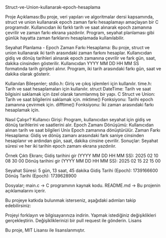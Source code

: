 Struct-ve-Union-kullanarak-epoch-hesaplama

Proje Açıklaması:Bu proje, veri yapıları ve algoritmalar dersi kapsamında, struct ve union kullanarak epoch zaman farkı hesaplamayı amaçlayan bir C programıdır. 
Kullanıcıdan iki farklı tarih ve saat alınarak epoch zamanına çevrilir ve zaman farkı ekrana yazdırılır.
Program, seyahat planlaması gibi günlük hayatta zaman farklarını hesaplamada kullanılabilir.

Seyahat Planlama - Epoch Zaman Farkı Hesaplama:
Bu proje, struct ve union kullanarak iki tarih arasındaki zaman farkını hesaplar. 
Kullanıcıdan gidiş ve dönüş tarihleri alınarak epoch zamanına çevrilir ve fark gün, saat, dakika cinsinden gösterilir.
Kullanıcıdan YYYY MM DD HH MM SS formatında tarih girişleri alınır.
Program, iki tarih arasındaki farkı gün, saat ve dakika olarak gösterir.

Kullanılan Bileşenler;
stdio.h: Giriş ve çıkış işlemleri için kullanılır.
time.h: Tarih ve saat hesaplamaları için kullanılır.
struct DateTime: Tarih ve saat bilgisini saklamak için özel olarak tanımlanmış bir yapı.
C Struct ve Union: Tarih ve saat bilgilerini saklamak için.
mktime() Fonksiyonu: Tarihi epoch zamanına çevirmek için.
difftime() Fonksiyonu: İki zaman arasındaki farkı hesaplamak için.

Nasıl Çalışır?
Kullanıcı Girişi: Program, kullanıcıdan seyahat için gidiş ve dönüş tarihlerini ve saatlerini alır.
Epoch Zamanı Dönüşümü: Kullanıcıdan alınan tarih ve saat bilgileri Unix Epoch zamanına dönüştürülür.
Zaman Farkı Hesaplama: Gidiş ve dönüş zamanı arasındaki fark saniye cinsinden hesaplanır ve ardından gün, saat, dakika cinsine çevrilir.
Sonuçlar: Seyahat süresi ve her iki tarihin epoch zamanı ekrana yazdırılır.

Örnek Çıktı Ekranı;
Gidiş tarihini gir (YYYY MM DD HH MM SS): 2025 02 10 08 30 00
Dönüş tarihini gir (YYYY MM DD HH MM SS): 2025 02 15 22 15 00

Seyahat Süresi: 5 gün, 13 saat, 45 dakika
Gidiş Tarihi (Epoch): 1739166600
Dönüş Tarihi (Epoch): 1739628900

Dosyalar;
main.c → C programının kaynak kodu.
README.md → Bu projenin açıklamalarını içerir.

Bu projeye katkıda bulunmak isterseniz, aşağıdaki adımları takip edebilirsiniz:

Projeyi forklayın ve bilgisayarınıza indirin.
Yapmak istediğiniz değişiklikleri gerçekleştirin.
Değişikliklerinizi bir pull request ile gönderin.
Lisans

Bu proje, MIT Lisansı ile lisanslanmıştır.



